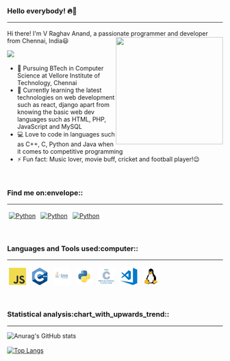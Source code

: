 ### Hello everybody! :fire:👋<hr>
Hi there! I'm V Raghav Anand, a passionate programmer and developer from Chennai, India:smiley:
<img align="right" src="https://miro.medium.com/max/1600/0*C-cPP9D2MIyeexAT.gif" height=250 width=250>

![](https://visitor-badge.laobi.icu/badge?page_id=raghav-001.raghav-001)<br>
- 🔭 Pursuing BTech in Computer Science at Vellore Institute of Technology, Chennai
- 🌱 Currently learning the latest technologies on web development such as react, django apart from knowing the basic web dev languages such as HTML, PHP, JavaScript and MySQL
- :computer: Love to code in languages such as C++, C, Python and Java when it comes to competitive programming
- ⚡ Fun fact: Music lover, movie buff, cricket and football player!:wink:
<br>

<h3>Find me on:envelope::</h3><hr>


<a href="https://www.linkedin.com/in/v-raghav-anand-6967681b7" target="_blank" rel="noopener noreferrer"> <img src="https://www.smartrecruiters.com/blog/wp-content/uploads/2015/07/wpid-thumbnail-580b18bcf2d33f3c09c7407594e7f9651-1200x1200.png" alt="Python" height="40" style="vertical-align:top; margin:4px"></a>
<a href="https://www.instagram.com/raghs_01/" target="_blank" rel="noopener noreferrer"> <img src="https://play-lh.googleusercontent.com/h9jWMwqb-h9hjP4THqrJ50eIwPekjv7QPmTpA85gFQ10PjV02CoGAcYLLptqd19Sa1iJ" alt="Python" height="40" style="vertical-align:top; margin:4px"></a>
<a href="https://github.com/raghav-001" target="_blank" rel="noopener noreferrer"> <img src="https://www.dsxhub.org/wp-content/uploads/2021/03/DataLab_-_Chapitre_0_-_Fabriquer_sa_station_de_mesure_connect_e_github-logo-640x320-1.png" alt="Python" height="40" style="vertical-align:top; margin:4px"> </a>
 

<br />
<h3>Languages and Tools used:computer::</h3><hr>
<p>
<img src="https://raw.githubusercontent.com/github/explore/80688e429a7d4ef2fca1e82350fe8e3517d3494d/topics/javascript/javascript.png" alt="Javascript" height="40" style="vertical-align:top; margin:4px">
<img src="https://raw.githubusercontent.com/github/explore/80688e429a7d4ef2fca1e82350fe8e3517d3494d/topics/cpp/cpp.png" alt="VS Code" height="40" style="vertical-align:top; margin:4px">
<img src="https://raw.githubusercontent.com/github/explore/80688e429a7d4ef2fca1e82350fe8e3517d3494d/topics/java/java.png" alt="Javascript" height="40" style="vertical-align:top; margin:4px">
<img src="https://raw.githubusercontent.com/github/explore/80688e429a7d4ef2fca1e82350fe8e3517d3494d/topics/python/python.png" alt="Python" height="40" style="vertical-align:top; margin:4px">
<img src="https://raw.githubusercontent.com/github/explore/80688e429a7d4ef2fca1e82350fe8e3517d3494d/topics/c/c.png" alt="VS Code" height="40" style="vertical-align:top; margin:4px">
<img src="https://raw.githubusercontent.com/github/explore/80688e429a7d4ef2fca1e82350fe8e3517d3494d/topics/visual-studio-code/visual-studio-code.png" alt="VS Code" height="40" style="vertical-align:top; margin:4px">
 <img src="https://raw.githubusercontent.com/github/explore/80688e429a7d4ef2fca1e82350fe8e3517d3494d/topics/linux/linux.png" alt="VS Code" height="40" style="vertical-align:top; margin:4px">
</p>
<br>

<h3>Statistical analysis:chart_with_upwards_trend::</h3><hr>

![Anurag's GitHub stats](https://github-readme-stats.vercel.app/api?username=raghav-001&show_icons=true&theme=tokyonight)<br><br>
[![Top Langs](https://github-readme-stats.vercel.app/api/top-langs/?username=raghav-001&layout=compact)](https://github.com/anuraghazra/github-readme-stats)

